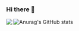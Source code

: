 ### Hi there 👋

<!--
**HoJongPARK/HoJongPARK** is a ✨ _special_ ✨ repository because its `README.md` (this file) appears on your GitHub profile.

Here are some ideas to get you started:

- 🔭 I’m currently working on ...
- 🌱 I’m currently learning ...
- 👯 I’m looking to collaborate on ...
- 🤔 I’m looking for help with ...
- 💬 Ask me about ...
- 📫 How to reach me: ...
- 😄 Pronouns: ...
- ⚡ Fun fact: ...
-->
<img align='left' src="http://mazassumnida.wtf/api/generate_badge?boj=as00098">






![Anurag's GitHub stats](https://github-readme-stats.vercel.app/api?username=HoJongPARK&show_icons=true&theme=vue)

